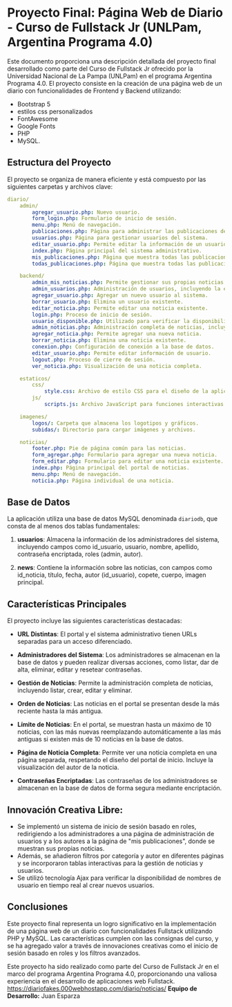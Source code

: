 # Proyecto Final: Página Web de Diario - Curso de Fullstack Jr (UNLPam, Argentina Programa 4.0)

Este documento proporciona una descripción detallada del proyecto final desarrollado como parte del Curso de Fullstack Jr ofrecido por la Universidad Nacional de La Pampa (UNLPam) en el programa Argentina Programa 4.0. El proyecto consiste en la creación de una página web de un diario con funcionalidades de Frontend y Backend utilizando:

- Bootstrap 5 
- estilos css personalizados
- FontAwesome
- Google Fonts
- PHP
- MySQL.


## Estructura del Proyecto

El proyecto se organiza de manera eficiente y está compuesto por las siguientes carpetas y archivos clave:

```yaml
diario/
    admin/
        agregar_usuario.php: Nuevo usuario.
        form_login.php: Formulario de inicio de sesión.
        menu.php: Menú de navegación.
        publicaciones.php: Página para administrar las publicaciones de noticias.
        usuarios.php: Página para gestionar usuarios del sistema.
        editar_usuario.php: Permite editar la información de un usuario existente.
        index.php: Página principal del sistema administrativo.
        mis_publicaciones.php: Página que muestra todas las publicaciones de un autor.
        todas_publicaciones.php: Página que muestra todas las publicaciones en el sistema.

    backend/
        admin_mis_noticias.php: Permite gestionar sus propias noticias.
        admin_usuarios.php: Administración de usuarios, incluyendo la edición y eliminación.
        agregar_usuario.php: Agregar un nuevo usuario al sistema.
        borrar_usuario.php: Elimina un usuario existente.
        editar_noticia.php: Permite editar una noticia existente.
        login.php: Proceso de inicio de sesión.
        usuario_disponible.php: Utilizado para verificar la disponibilidad de nombres de usuario.
        admin_noticias.php: Administración completa de noticias, incluyendo listar, crear y eliminar.
        agregar_noticia.php: Permite agregar una nueva noticia.
        borrar_noticia.php: Elimina una noticia existente.
        conexion.php: Configuración de conexión a la base de datos.
        editar_usuario.php: Permite editar información de usuario.
        logout.php: Proceso de cierre de sesión.
        ver_noticia.php: Visualización de una noticia completa.

    estaticos/
        css/
            style.css: Archivo de estilo CSS para el diseño de la aplicación.
        js/
            scripts.js: Archivo JavaScript para funciones interactivas.

    imagenes/
        logos/: Carpeta que almacena los logotipos y gráficos.
        subidas/: Directorio para cargar imágenes y archivos.

    noticias/
        footer.php: Pie de página común para las noticias.
        form_agregar.php: Formulario para agregar una nueva noticia.
        form_editar.php: Formulario para editar una noticia existente.
        index.php: Página principal del portal de noticias.
        menu.php: Menú de navegación.
        noticia.php: Página individual de una noticia.
```


## Base de Datos

La aplicación utiliza una base de datos MySQL denominada `diariodb`, que consta de al menos dos tablas fundamentales:

1. **usuarios**: Almacena la información de los administradores del sistema, incluyendo campos como id_usuario, usuario, nombre, apellido, contraseña encriptada, roles (admin, autor).

2. **news**: Contiene la información sobre las noticias, con campos como id_noticia, título, fecha, autor (id_usuario), copete, cuerpo, imagen principal.

## Características Principales

El proyecto incluye las siguientes características destacadas:

- **URL Distintas**: El portal y el sistema administrativo tienen URLs separadas para un acceso diferenciado.

- **Administradores del Sistema**: Los administradores se almacenan en la base de datos y pueden realizar diversas acciones, como listar, dar de alta, eliminar, editar y resetear contraseñas.

- **Gestión de Noticias**: Permite la administración completa de noticias, incluyendo listar, crear, editar y eliminar.

- **Orden de Noticias**: Las noticias en el portal se presentan desde la más reciente hasta la más antigua.

- **Límite de Noticias**: En el portal, se muestran hasta un máximo de 10 noticias, con las más nuevas reemplazando automáticamente a las más antiguas si existen más de 10 noticias en la base de datos.

- **Página de Noticia Completa**: Permite ver una noticia completa en una página separada, respetando el diseño del portal de inicio. Incluye la visualización del autor de la noticia.

- **Contraseñas Encriptadas**: Las contraseñas de los administradores se almacenan en la base de datos de forma segura mediante encriptación.

## Innovación Creativa Libre: 
- Se implementó un sistema de inicio de sesión basado en roles, redirigiendo a los administradores a una página de administración de usuarios y a los autores a la página de "mis publicaciones", donde se muestran sus propias noticias. 
- Además, se añadieron filtros por categoría y autor en diferentes páginas y se incorporaron tablas interactivas para la gestión de noticias y usuarios. 
- Se utilizó tecnología Ajax para verificar la disponibilidad de nombres de usuario en tiempo real al crear nuevos usuarios.

## Conclusiones

Este proyecto final representa un logro significativo en la implementación de una página web de un diario con funcionalidades Fullstack utilizando PHP y MySQL. Las características cumplen con las consignas del curso, y se ha agregado valor a través de innovaciones creativas como el inicio de sesión basado en roles y los filtros avanzados.

Este proyecto ha sido realizado como parte del Curso de Fullstack Jr en el marco del programa Argentina Programa 4.0, proporcionando una valiosa experiencia en el desarrollo de aplicaciones web Fullstack.
https://diariofakes.000webhostapp.com/diario/noticias/
**Equipo de Desarrollo:**
Juan Esparza
